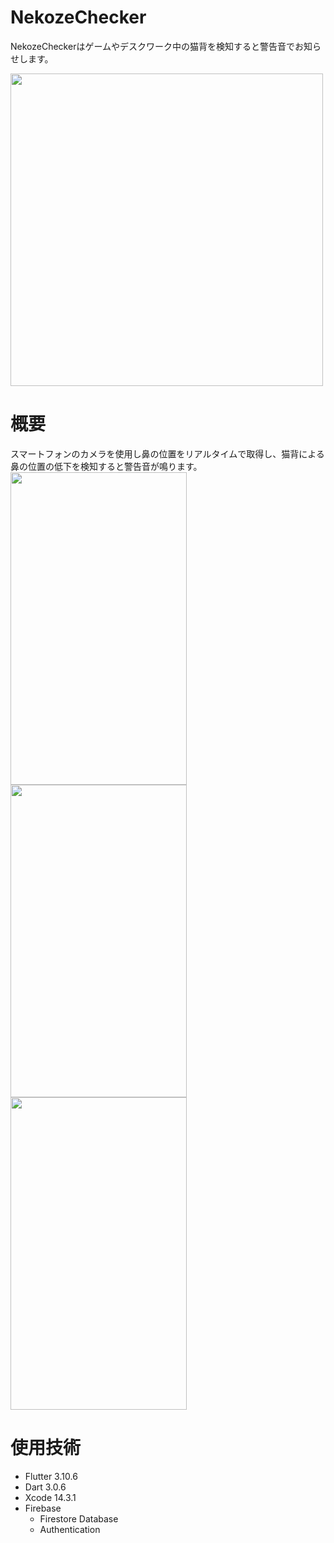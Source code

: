 # NekozeChecker

NekozeCheckerはゲームやデスクワーク中の猫背を検知すると警告音でお知らせします。

<img src="https://github.com/is4041/NekozeChecker/assets/80022698/8aa4a03e-ae66-4c61-8d93-bc0b9f747d6c" width="500">

# 概要

スマートフォンのカメラを使用し鼻の位置をリアルタイムで取得し、猫背による鼻の位置の低下を検知すると警告音が鳴ります。
<img src="https://github.com/is4041/NekozeChecker/assets/80022698/a19a32a9-db4e-4c79-bd21-f1bab4de2cc7" height="500" width="282">
<img src="https://github.com/is4041/NekozeChecker/assets/80022698/34f658db-070c-4bdb-a443-ba606b267eaa" height="500" width="282">
<img src="https://github.com/is4041/NekozeChecker/assets/80022698/cf2ec988-0a5e-49a3-a4e8-3dfe6d368282" height="500" width="282">

# 使用技術
- Flutter 3.10.6
- Dart 3.0.6
- Xcode 14.3.1
- Firebase
  - Firestore Database
  - Authentication
